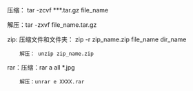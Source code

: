 压缩： tar -zcvf   ***.tar.gz     file_name

解压：tar -zxvf file_name.tar.gz

zip:  压缩文件和文件夹： zip -r zip_name.zip  file_name dir_name

        解压： unzip zip_name.zip

rar：压缩：rar a all *.jpg

        解压：unrar e XXXX.rar
